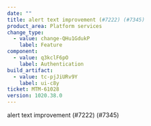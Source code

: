 ```yaml
---
date: ""
title: alert text improvement (#7222) (#7345)
product_area: Platform services
change_type:
  - value: change-QHu1GdukP
    label: Feature
component:
  - value: q3kclF6pO
    label: Authentication
build_artifact:
  - value: tc-pjJiURv9Y
    label: ui-c8y
ticket: MTM-61028
version: 1020.38.0
---
```

alert text improvement (#7222) (#7345)